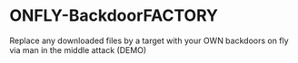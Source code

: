 # ONFLY-BackdoorFACTORY
Replace any downloaded files by a target with your OWN backdoors on fly via man in the middle attack (DEMO)
